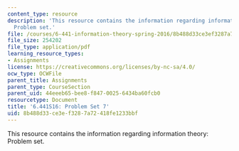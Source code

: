```yaml
---
content_type: resource
description: 'This resource contains the information regarding information theory:
  Problem set.'
file: /courses/6-441-information-theory-spring-2016/8b488d33ce3ef3287a72418fe1233bbf_MIT6_441S16_problem_set7.pdf
file_size: 254202
file_type: application/pdf
learning_resource_types:
- Assignments
license: https://creativecommons.org/licenses/by-nc-sa/4.0/
ocw_type: OCWFile
parent_title: Assignments
parent_type: CourseSection
parent_uid: 44eeeb65-bee8-f847-0025-6434ba60fcb0
resourcetype: Document
title: '6.441S16: Problem Set 7'
uid: 8b488d33-ce3e-f328-7a72-418fe1233bbf
---
```

This resource contains the information regarding information theory: Problem set.